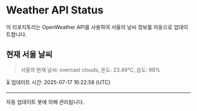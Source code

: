 
# Weather API Status

이 리포지토리는 OpenWeather API를 사용하여 서울의 날씨 정보를 자동으로 업데이트합니다.

## 현재 서울 날씨
> 서울의 현재 날씨: overcast clouds, 온도: 23.49°C, 습도: 98%

⏳ 업데이트 시간: 2025-07-17 16:22:58 (UTC)

---
자동 업데이트 봇에 의해 관리됩니다.

